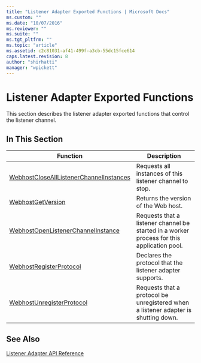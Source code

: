 ```yaml
---
title: "Listener Adapter Exported Functions | Microsoft Docs"
ms.custom: ""
ms.date: "10/07/2016"
ms.reviewer: ""
ms.suite: ""
ms.tgt_pltfrm: ""
ms.topic: "article"
ms.assetid: c2c81031-af41-499f-a3cb-55dc15fce614
caps.latest.revision: 8
author: "shirhatti"
manager: "wpickett"
---
```

# Listener Adapter Exported Functions
This section describes the listener adapter exported functions that control the listener channel.  
  
## In This Section  
  
|Function|Description|  
|--------------|-----------------|  
|[WebhostCloseAllListenerChannelInstances](../../web-development-reference\native-code-api-reference/webhostclosealllistenerchannelinstances-function.md)|Requests all instances of this listener channel to stop.|  
|[WebhostGetVersion](../../web-development-reference\native-code-api-reference/webhostgetversion-function.md)|Returns the version of the Web host.|  
|[WebhostOpenListenerChannelInstance](../../web-development-reference\native-code-api-reference/webhostopenlistenerchannelinstance-function.md)|Requests that a listener channel be started in a worker process for this application pool.|  
|[WebhostRegisterProtocol](../../web-development-reference\native-code-api-reference/webhostregisterprotocol-function.md)|Declares the protocol that the listener adapter supports.|  
|[WebhostUnregisterProtocol](../../web-development-reference\native-code-api-reference/webhostunregisterprotocol-function.md)|Requests that a protocol be unregistered when a listener adapter is shutting down.|  
  
## See Also  
 [Listener Adapter API Reference](../../web-development-reference\native-code-api-reference/listener-adapter-api-reference.md)